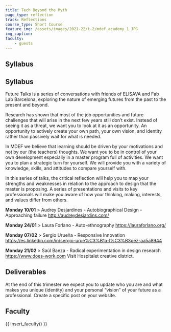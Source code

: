 ```yaml
---
title: Tech Beyond the Myth
page_type: reflection
track: Reflections
course_type: Short Course
feature_img: /assets/images/2021-22/t-2/mdef_academy_1.JPG
img_caption: 
faculty: 
    - guests
---
```


## Syllabus


## Syllabus

Future Talks is a series of conversations with friends of ELISAVA and Fab Lab Barcelona, exploring the nature of emerging futures from the past to the present and beyond.

Research has shown that most of the job opportunities and future challenges that will arise in the next few years still don’t exist. Instead of seeing it as a threat, we want you to look at it as an opportunity. An opportunity to actively create your own path, your own vision, and identity rather than passively wait for what is needed.

In MDEF we believe that learning should be driven by your motivations and not by our (the teachers) thoughts. We want you to be in control of your own development especially in a master program full of activities. We want you to plan a strategic turn for yourself. We will provide you with a variety of knowledge, skills, and attitudes to compare yourself with.

In this series of talks, the critical reflection will help you to map your strengths and weaknesses in relation to the approach to design that the master is proposing. A series of presentations and visits to key professionals will make you aware of how your thinking, making, interests, and values differ from others.


**Monday 10/01** > Audrey Desjardines - Autobiographical Design - Approaching failure
http://audreydesjardins.com/

**Monday 24/01** > Laura Forlano - Auto-ethnography
https://lauraforlano.org/

**Monday 07/02** > Sergio Urueña - Responsive Innovation
https://es.linkedin.com/in/sergio-urue%C3%B1a-l%C3%B3pez-aa5a8944

**Monday 21/02** > Saúl Baeza - Radical experimentation in design research
https://www.does-work.com
Visit Hospitalet creative district.

## Deliverables

At the end of this trimester we expect you to update who you are and what makes you unique (identity) and your personal “vision” of your future as a professional. Create a specific post on your website.


## Faculty

{{ insert_faculty() }}